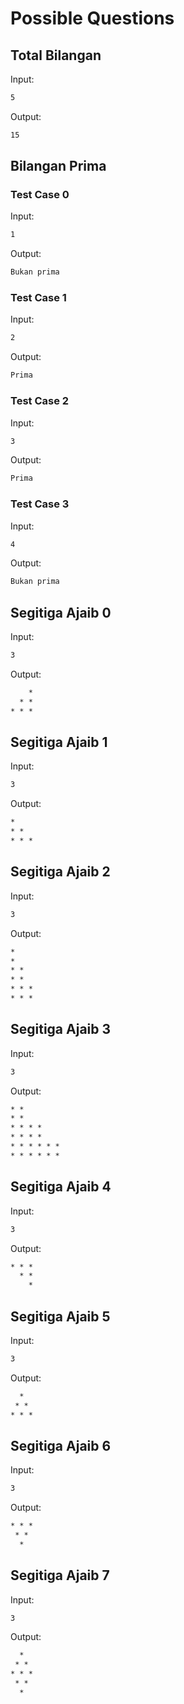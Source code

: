 # Possible Questions

## Total Bilangan

Input:

```txt
5
```

Output:

```txt
15
```

## Bilangan Prima

### Test Case 0

Input:

```txt
1
```

Output:

```txt
Bukan prima
```

### Test Case 1

Input:

```txt
2
```

Output:

```txt
Prima
```

### Test Case 2

Input:

```txt
3
```

Output:

```txt
Prima
```

### Test Case 3

Input:

```txt
4
```

Output:

```txt
Bukan prima
```

## Segitiga Ajaib 0

Input:

```txt
3
```

Output:

```txt
    *
  * *
* * *
```

## Segitiga Ajaib 1

Input:

```txt
3
```

Output:

```txt
*
* *
* * *
```

## Segitiga Ajaib 2

Input:

```txt
3
```

Output:

```txt
*
*
* *
* *
* * *
* * *
```

## Segitiga Ajaib 3

Input:

```txt
3
```

Output:

```txt
* *
* *
* * * *
* * * *
* * * * * *
* * * * * *
```

## Segitiga Ajaib 4

Input:

```txt
3
```

Output:

```txt
* * *
  * *
    *
```

## Segitiga Ajaib 5

Input:

```txt
3
```

Output:

```txt
  *
 * *
* * *
```

## Segitiga Ajaib 6

Input:

```txt
3
```

Output:

```txt
* * *
 * *
  *
```

## Segitiga Ajaib 7

Input:

```txt
3
```

Output:

```txt
  *
 * *
* * *
 * *
  *
```
